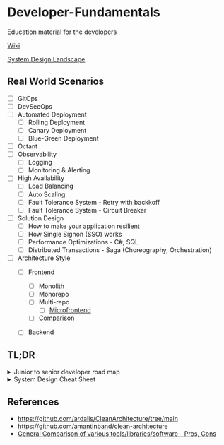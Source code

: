 # Developer-Fundamentals
Education material for the developers


[Wiki](https://github.com/FullstackCodingGuy/Developer-Fundamentals/wiki)

[System Design Landscape](https://github.com/FullstackCodingGuy/Developer-Fundamentals/wiki/System-Design-%E2%80%90-Landscape)

## Real World Scenarios

- [ ] GitOps
- [ ] DevSecOps
- [ ] Automated Deployment
  - [ ] Rolling Deployment
  - [ ] Canary Deployment
  - [ ] Blue-Green Deployment
- [ ] Octant
- [ ] Observability
  - [ ] Logging
  - [ ] Monitoring & Alerting
- [ ] High Availability
  - [ ] Load Balancing
  - [ ] Auto Scaling
  - [ ] Fault Tolerance System - Retry with backkoff
  - [ ] Fault Tolerance System - Circuit Breaker
- [ ] Solution Design
  - [ ] How to make your application resilient
  - [ ] How Single Signon (SSO) works
  - [ ] Performance Optimizations - C#, SQL
  - [ ] Distributed Transactions - Saga (Choreography, Orchestration)
- [ ] Architecture Style
  - [ ] Frontend
    - [ ] Monolith
    - [ ] Monorepo
    - [ ] Multi-repo
      - [ ] [Microfrontend](https://github.com/FullstackCodingGuy/Developer-Fundamentals/wiki/MFE-(Micro-Front-End)-UI)
    - [ ] [Comparison](https://medium.com/@magenta2127/monorepo-vs-multi-repo-vs-monolith-7c4a5f476009)
  - [ ] Backend


## TL;DR


<details>
<summary>Junior to senior developer road map</summary>

![SmartSelect_20250203_191015_LinkedIn](https://github.com/user-attachments/assets/eaa21775-0ef0-4555-af6a-54a6162281a9)

</details>


<details>
<summary>System Design Cheat Sheet</summary>

![Ghk8uxCaoAA_n8X](https://github.com/user-attachments/assets/9015fc1b-1259-42bb-8e55-cadd69675dca)

</details>




## References 
- https://github.com/ardalis/CleanArchitecture/tree/main
- https://github.com/amantinband/clean-architecture
- [General Comparison of various tools/libraries/software - Pros, Cons](https://github.com/FullstackCodingGuy/Developer-Fundamentals/wiki/Fundamentals#general-comparison-of-various-toolslibrariessoftware---pros-cons)
